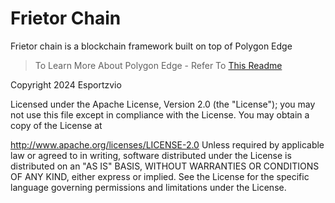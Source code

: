 # Frietor Chain

Frietor chain is a blockchain framework built on top of Polygon Edge

> To Learn More About Polygon Edge - Refer To [This Readme]("/credits/README.md")

Copyright 2024 Esportzvio

Licensed under the Apache License, Version 2.0 (the "License"); you may not use this file except in compliance with the License. You may obtain a copy of the License at

http://www.apache.org/licenses/LICENSE-2.0
Unless required by applicable law or agreed to in writing, software distributed under the License is distributed on an "AS IS" BASIS, WITHOUT WARRANTIES OR CONDITIONS OF ANY KIND, either express or implied. See the License for the specific language governing permissions and limitations under the License.